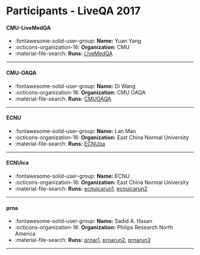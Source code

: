 # Participants - LiveQA 2017 

#### CMU-LiveMedQA
 - :fontawesome-solid-user-group: **Name:** Yuan Yang
 - :octicons-organization-16: **Organization:** CMU
 - :material-file-search: **Runs:** [LiveMedQA](./runs.md#livemedqa)

---
#### CMU-OAQA
 - :fontawesome-solid-user-group: **Name:** Di Wang
 - :octicons-organization-16: **Organization:** CMU OAQA
 - :material-file-search: **Runs:** [CMUOAQA](./runs.md#cmuoaqa)

---
#### ECNU
 - :fontawesome-solid-user-group: **Name:** Lan Man
 - :octicons-organization-16: **Organization:** East China Normal University
 - :material-file-search: **Runs:** [ECNUqa](./runs.md#ecnuqa)

---
#### ECNUica
 - :fontawesome-solid-user-group: **Name:** ECNU
 - :octicons-organization-16: **Organization:** East China Normal University
 - :material-file-search: **Runs:** [ecnuicarun1](./runs.md#ecnuicarun1), [ecnuicarun2](./runs.md#ecnuicarun2)

---
#### prna
 - :fontawesome-solid-user-group: **Name:** Sadid A. Hasan
 - :octicons-organization-16: **Organization:** Philips Research North America
 - :material-file-search: **Runs:** [prnar1](./runs.md#prnar1), [prnarun2](./runs.md#prnarun2), [prnarun3](./runs.md#prnarun3)

---
